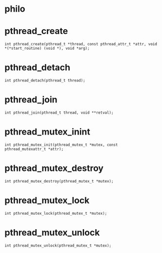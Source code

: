 # philo
# pthread_create
```
int pthread_create(pthread_t *thread, const pthread_attr_t *attr, void *(*start_routine) (void *), void *arg);
```
# pthread_detach
```
int pthread_detach(pthread_t thread);
```
# pthread_join
```
int pthread_join(pthread_t thread, void **retval);
```
# pthread_mutex_inint
```
int pthread_mutex_init(pthread_mutex_t *mutex, const pthread_mutexattr_t *attr);
```
# pthread_mutex_destroy
```
int pthread_mutex_destroy(pthread_mutex_t *mutex);
```
# pthread_mutex_lock
```
int pthread_mutex_lock(pthread_mutex_t *mutex);
```
# pthread_mutex_unlock
```
int pthread_mutex_unlock(pthread_mutex_t *mutex);
```
